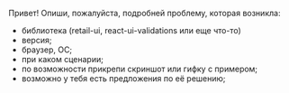 Привет! Опиши, пожалуйста, подробней проблему, которая возникла:

- библиотека (retail-ui, react-ui-validations или еще что-то)
- версия;
- браузер, ОС;
- при каком сценарии;
- по возможности прикрепи скриншот или гифку с примером;
- возможно у тебя есть предложения по её решению;
